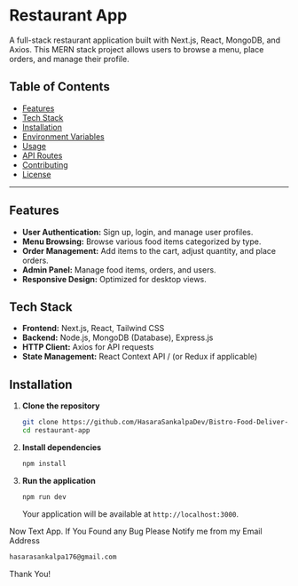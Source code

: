 # Restaurant App

A full-stack restaurant application built with Next.js, React, MongoDB, and Axios. This MERN stack project allows users to browse a menu, place orders, and manage their profile.

## Table of Contents

- [Features](#features)
- [Tech Stack](#tech-stack)
- [Installation](#installation)
- [Environment Variables](#environment-variables)
- [Usage](#usage)
- [API Routes](#api-routes)
- [Contributing](#contributing)
- [License](#license)

---

## Features

- **User Authentication:** Sign up, login, and manage user profiles.
- **Menu Browsing:** Browse various food items categorized by type.
- **Order Management:** Add items to the cart, adjust quantity, and place orders.
- **Admin Panel:** Manage food items, orders, and users.
- **Responsive Design:** Optimized for desktop views.

## Tech Stack

- **Frontend:** Next.js, React, Tailwind CSS
- **Backend:** Node.js, MongoDB (Database), Express.js
- **HTTP Client:** Axios for API requests
- **State Management:** React Context API / (or Redux if applicable)

## Installation

1. **Clone the repository**

   ```bash
   git clone https://github.com/HasaraSankalpaDev/Bistro-Food-Deliver-App.git
   cd restaurant-app
   ```

2. **Install dependencies**

   ```bash
   npm install
   ```

3. **Run the application**

   ```bash
   npm run dev
   ```

   Your application will be available at `http://localhost:3000`.

Now Text App. If You Found any Bug Please Notify me from my Email Address

```bash
hasarasankalpa176@gmail.com
```

Thank You!
